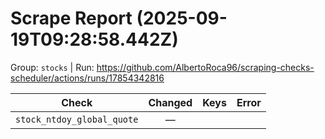 # Scrape Report (2025-09-19T09:28:58.442Z)

Group: `stocks`  |  Run: https://github.com/AlbertoRoca96/scraping-checks-scheduler/actions/runs/17854342816

| Check | Changed | Keys | Error |
|---|:---:|:--|:--|
| `stock_ntdoy_global_quote` | — |  |  |
